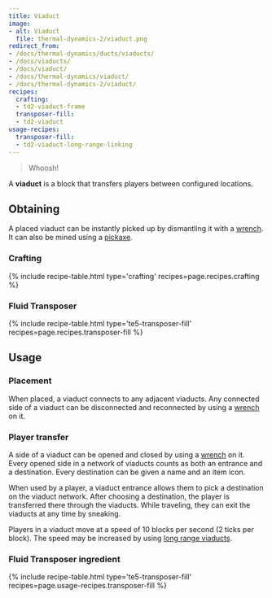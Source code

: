```yaml
---
title: Viaduct
image:
- alt: Viaduct
  file: thermal-dynamics-2/viaduct.png
redirect_from:
- /docs/thermal-dynamics/ducts/viaducts/
- /docs/viaducts/
- /docs/viaduct/
- /docs/thermal-dynamics/viaduct/
- /docs/thermal-dynamics-2/viaduct/
recipes:
  crafting:
  - td2-viaduct-frame
  transposer-fill:
  - td2-viaduct
usage-recipes:
  transposer-fill:
  - td2-viaduct-long-range-linking
---
```


> Whoosh!


A **viaduct** is a block that transfers players between configured locations.


Obtaining
---------

A placed viaduct can be instantly picked up by dismantling it with a
[wrench](/docs/1.12/wrenches/). It can also be mined using a
[pickaxe](https://minecraft.gamepedia.com/Pickaxe).

### Crafting
{% include recipe-table.html type='crafting' recipes=page.recipes.crafting %}

### Fluid Transposer
{% include recipe-table.html type='te5-transposer-fill' recipes=page.recipes.transposer-fill %}


Usage
-----

### Placement
When placed, a viaduct connects to any adjacent viaducts. Any connected side of
a viaduct can be disconnected and reconnected by using a
[wrench](/docs/1.12/wrenches/) on it.

### Player transfer
A side of a viaduct can be opened and closed by using a
[wrench](/docs/1.12/wrenches/) on it. Every opened side in a network of viaducts
counts as both an entrance and a destination. Every destination can be given a
name and an item icon.

When used by a player, a viaduct entrance allows them to pick a destination on
the viaduct network. After choosing a destination, the player is transferred
there through the viaducts. While traveling, they can exit the viaducts at any
time by sneaking.

Players in a viaduct move at a speed of 10 blocks per second (2 ticks per
block). The speed may be increased by using [long range
viaducts](/docs/1.12/thermal-dynamics-2/long-range-viaduct/).


### Fluid Transposer ingredient
{% include recipe-table.html type='te5-transposer-fill' recipes=page.usage-recipes.transposer-fill %}
